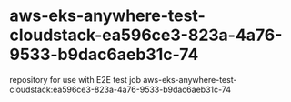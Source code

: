 # aws-eks-anywhere-test-cloudstack-ea596ce3-823a-4a76-9533-b9dac6aeb31c-74
repository for use with E2E test job aws-eks-anywhere-test-cloudstack:ea596ce3-823a-4a76-9533-b9dac6aeb31c-74

